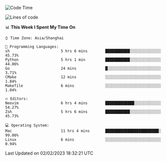 <!--START_SECTION:waka-->
![Code Time](http://img.shields.io/badge/Code%20Time-1%2C122%20hrs%2044%20mins-blue)

![Lines of code](https://img.shields.io/badge/From%20Hello%20World%20I%27ve%20Written-24%20Thousand%20lines%20of%20code-blue)

📊 **This Week I Spent My Time On** 

```text
⌚︎ Time Zone: Asia/Shanghai

💬 Programming Languages: 
sh                       5 hrs 6 mins        ███████████░░░░░░░░░░░░░░   45.73% 
Python                   5 hrs 1 min         ███████████░░░░░░░░░░░░░░   44.86% 
Go                       24 mins             █░░░░░░░░░░░░░░░░░░░░░░░░   3.71% 
CMake                    12 mins             ░░░░░░░░░░░░░░░░░░░░░░░░░   1.84% 
Makefile                 6 mins              ░░░░░░░░░░░░░░░░░░░░░░░░░   1.04%

🔥 Editors: 
Neovim                   6 hrs 4 mins        █████████████░░░░░░░░░░░░   54.27% 
Zsh                      5 hrs 6 mins        ███████████░░░░░░░░░░░░░░   45.73%

💻 Operating System: 
Mac                      11 hrs 4 mins       ████████████████████████░   99.06% 
Linux                    6 mins              ░░░░░░░░░░░░░░░░░░░░░░░░░   0.94%

```


 Last Updated on 02/02/2023 18:32:21 UTC
<!--END_SECTION:waka-->
